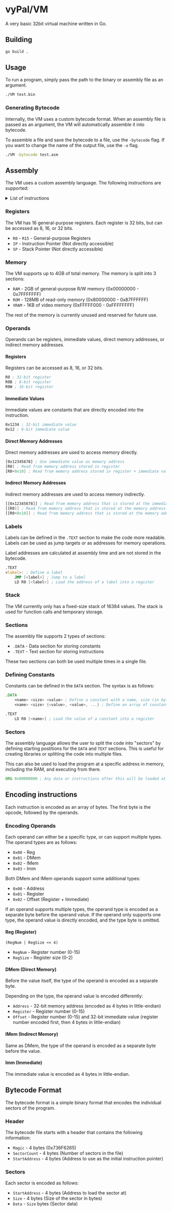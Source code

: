 # vyPal/VM
A very basic 32bit virtual machine written in Go.

## Building
```bash
go build .
```

## Usage
To run a program, simply pass the path to the binary or assembly file as an argument.
```bash
./VM test.bin
```

### Generating Bytecode
Internally, the VM uses a custom bytecode format. When an assembly file is passed as an argument, the VM will automatically assemble it into bytecode.

To assemble a file and save the bytecode to a file, use the `-bytecode` flag. If you want to change the name of the output file, use the `-o` flag.
```bash
./VM -bytecode test.asm
```

## Assembly
The VM uses a custom assembly language. The following instructions are supported:
<details>

<summary> List of instructions </summary>

(`r` - Register, `im` - Indirect Memory, `dm` - Direct Memory, `i` - Immediate)

- `NOP` - No operation
- `LD <r> <r/im/dm/i>` - Load a value into a register
- `ST <dm/im> <r>` - Store a value from a register into memory
- `ADD <r> <r/im/dm/i>` - Add two values and store the result in a register
- `SUB <r> <r/im/dm/i>` - Subtract two values and store the result in a register
- `MUL <r> <r/im/dm/i>` - Multiply two values and store the result in a register
- `DIV <r> <r/im/dm/i>` - Divide two values and store the result in a register
- `MOD <r> <r/im/dm/i>` - Modulo two values and store the result in a register
- `AND <r> <r/im/dm/i>` - Bitwise AND two values and store the result in a register
- `OR <r> <r/im/dm/i>` - Bitwise OR two values and store the result in a register
- `XOR <r> <r/im/dm/i>` - Bitwise XOR two values and store the result in a register
- `NOT <r>` - Bitwise NOT a value and store the result in a register
- `SHL <r> <r/im/dm/i>` - Shift a value left and store the result in a register
- `SHR <r> <r/im/dm/i>` - Shift a value right and store the result in a register
- `CMP <r> <r/im/dm/i>` - Compare two values
- `JMP <dm/im/i>` - Jump to an address
- `JEQ <dm/im/i>` - Jump to an address if the previous comparison was equal
- `JNE <dm/im/i>` - Jump to an address if the previous comparison was not equal
- `JGT <dm/im/i>` - Jump to an address if the previous comparison was greater
- `JLT <dm/im/i>` - Jump to an address if the previous comparison was less
- `JGE <dm/im/i>` - Jump to an address if the previous comparison was greater or equal
- `JLE <dm/im/i>` - Jump to an address if the previous comparison was less or equal
- `CALL <dm/im/i>` - Call a function
- `RET` - Return from a function
- `PUSH <r/im/dm/i>` - Push a value onto the stack
- `POP <r/im/dm>` - Pop a value from the stack
- `HLT` - Halt the program

</details>

### Registers
The VM has 16 general-purpose registers. Each register is 32 bits, but can be accessed as 8, 16, or 32 bits.
- `R0` - `R15`  - General-purpose Registers
- `IP` - Instruction Pointer (Not directly accessible)
- `SP` - Stack Pointer (Not directly accessible)

### Memory
The VM supports up to 4GB of total memory. The memory is split into 3 sections:
- `RAM` - 2GB of general-purpose R/W memory (0x00000000 - 0x7FFFFFFF)
- `ROM` - 128MB of read-only memory (0x80000000 - 0x87FFFFFF)
- `VRAM` - 1KB of video memory (0xFFFFF000 - 0xFFFFFFFF)

The rest of the memory is currently unused and reserved for future use.

### Operands
Operands can be registers, immediate values, direct memory addresses, or indirect memory addresses.

#### Registers
Registers can be accessed as 8, 16, or 32 bits.
```asm
R0 ; 32-bit register
R0B ; 8-bit register
R0W ; 16-bit register
```
#### Immediate Values
Immediate values are constants that are directly encoded into the instruction.
```asm
0x1234 ; 32-bit immediate value
0x12 ; 8-bit immediate value
```

#### Direct Memory Addresses
Direct memory addresses are used to access memory directly.
```asm
[0x12345678] ; Use immediate value as memory address
[R0] ; Read from memory address stored in register
[R0+0x10] ; Read from memory address stored in register + immediate value (offset)
```

#### Indirect Memory Addresses
Indirect memory addresses are used to access memory indirectly.
```asm
[[0x12345678]] ; Read from memory address that is stored at the immediate value
[[R0]] ; Read from memory address that is stored at the memory address stored in register
[[R0+0x10]] ; Read from memory address that is stored at the memory address stored in register + immediate value (offset)
```

### Labels
Labels can be defined in the `.TEXT` section to make the code more readable. Labels can be used as jump targets or as addresses for memory operations.

Label addresses are calculated at assembly time and are not stored in the bytecode.
```asm
.TEXT
<label>: ; Define a label
    JMP [<label>] ; Jump to a label
    LD R0 [<label>] ; Load the address of a label into a register
```

### Stack
The VM currently only has a fixed-size stack of 16384 values. The stack is used for function calls and temporary storage.

### Sections
The assembly file supports 2 types of sections:
- `.DATA` - Data section for storing constants
- `.TEXT` - Text section for storing instructions

These two sections can both be used multiple times in a single file.

### Defining Constants
Constants can be defined in the `DATA` section. The syntax is as follows:
```asm
.DATA
    <name> <size> <value> ; Define a constant with a name, size (in bytes), and value
    <name> <size> {<value>, <value>, ...} ; Define an array of constants, the size should be the size of individual elements

.TEXT
    LD R0 [<name>] ; Load the value of a constant into a register
```

### Sectors
The assembly language allows the user to split the code into "sectors" by defining starting postitions for the `DATA` and `TEXT` sections. This is useful for creating libraries or splitting the code into multiple files.

This can also be used to load the program at a specific address in memory, including the RAM, and executing from there.
```asm
ORG 0x00000000 ; Any data or instructions after this will be loaded at this address
```
## Encoding instructions
Each instruction is encoded as an array of bytes. The first byte is the opcode, followed by the operands.

### Encoding Operands
Each operand can either be a specific type, or can support multiple types. The operand types are as follows:
- `0x00` - Reg
- `0x01` - DMem
- `0x02` - IMem
- `0x03` - Imm

Both DMem and IMem operands support some additional types:
- `0x00` - Address
- `0x01` - Register
- `0x02` - Offset (Register + Immediate)

If an operand supports multiple types, the operand type is encoded as a separate byte before the operand value.
If the operand only supports one type, the operand value is directly encoded, and the type byte is omitted.

#### Reg (Register)
`(RegNum | RegSize << 4)`
- `RegNum` - Register number (0-15)
- `RegSize` - Register size (0-2)

#### DMem (Direct Memory)
Before the value itself, the type of the operand is encoded as a separate byte.

Depending on the type, the operand value is encoded differently:
- `Address` - 32-bit memory address (encoded as 4 bytes in little-endian)
- `Register` - Register number (0-15)
- `Offset` - Register number (0-15) and 32-bit immediate value (register number encoded first, then 4 bytes in little-endian)

#### IMem (Indirect Memory)
Same as DMem, the type of the operand is encoded as a separate byte before the value.

#### Imm (Immediate)
The immediate value is encoded as 4 bytes in little-endian.

## Bytecode Format
The bytecode format is a simple binary format that encodes the individual sectors of the program.

### Header
The bytecode file starts with a header that contains the following information:
- `Magic` - 4 bytes (0x736F6265)
- `SectorCount` - 4 bytes (Number of sectors in the file)
- `StartAddress` - 4 bytes (Address to use as the initial instruction pointer)

### Sectors
Each sector is encoded as follows:
- `StartAddress` - 4 bytes (Address to load the sector at)
- `Size` - 4 bytes (Size of the sector in bytes)
- `Data` - `Size` bytes (Sector data)


